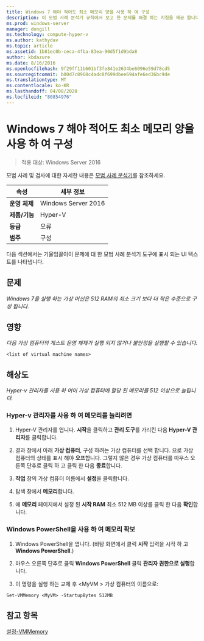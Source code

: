 ```yaml
---
title: Windows 7 해야 적어도 최소 메모리 양을 사용 하 여 구성
description: 이 모범 사례 분석기 규칙에서 보고 한 문제를 해결 하는 지침을 제공 합니다. "
ms.prod: windows-server
manager: dongill
ms.technology: compute-hyper-v
ms.author: kathydav
ms.topic: article
ms.assetid: 1b81ec0b-ceca-4fba-83ea-90d5f1d9bda8
author: kbdazure
ms.date: 8/16/2016
ms.openlocfilehash: 9f29ff11b601bf3fe841e2634be6096e59d78cd5
ms.sourcegitcommit: b00d7c8968c4adc8f699dbee694afe6ed36bc9de
ms.translationtype: MT
ms.contentlocale: ko-KR
ms.lasthandoff: 04/08/2020
ms.locfileid: "80854976"
---
```

# <a name="windows-7-should-be-configured-with-at-least-the-minimum-amount-of-memory"></a>Windows 7 해야 적어도 최소 메모리 양을 사용 하 여 구성

>적용 대상: Windows Server 2016

모범 사례 및 검사에 대한 자세한 내용은 [모범 사례 분석기](https://go.microsoft.com/fwlink/?LinkId=122786)를 참조하세요.  
  
|속성|세부 정보|  
|-|-|  
|**운영 체제**|Windows Server 2016|  
|**제품/기능**|Hyper-V|  
|**등급**|오류|  
|**범주**|구성|  

다음 섹션에서는 기울임꼴이이 문제에 대 한 모범 사례 분석기 도구에 표시 되는 UI 텍스트를 나타냅니다.

## <a name="issue"></a>문제  
  
*Windows 7을 실행 하는 가상 머신은 512 RAM의 최소 크기 보다 더 작은 수준으로 구성 됩니다.*  
  
## <a name="impact"></a>영향  
  
*다음 가상 컴퓨터의 게스트 운영 체제가 실행 되지 않거나 불안정을 실행할 수 있습니다.*  
```  
<list of virtual machine names>  
```  
## <a name="resolution"></a>해상도  
  
*Hyper-v 관리자를 사용 하 여이 가상 컴퓨터에 할당 된 메모리를 512 이상으로 늘립니다.*  
  
### <a name="to-increase-the-memory-using-hyper-v-manager"></a>Hyper-v 관리자를 사용 하 여 메모리를 늘리려면  
  
1.  Hyper-V 관리자를 엽니다. **시작**을 클릭하고 **관리 도구**를 가리킨 다음 **Hyper-V 관리자**를 클릭합니다.  
  
2.  결과 창에서 아래 **가상 컴퓨터**, 구성 하려는 가상 컴퓨터를 선택 합니다. 으로 가상 컴퓨터의 상태를 표시 해야 **오프**합니다. 그렇지 않은 경우 가상 컴퓨터를 마우스 오른쪽 단추로 클릭 하 고 클릭 한 다음 **종료**합니다.  
  
3.  **작업** 창의 가상 컴퓨터 이름에서 **설정**을 클릭합니다.  
  
4.  탐색 창에서 **메모리**합니다.  
  
5.  에 **메모리** 페이지에서 설정 된 **시작 RAM** 최소 512 MB 이상를 클릭 한 다음 **확인**합니다.  
  
### <a name="increase-the-memory-using-windows-powershell"></a>Windows PowerShell을 사용 하 여 메모리 확보  
  
1.  Windows PowerShell을 엽니다. (바탕 화면에서 클릭 **시작** 입력을 시작 하 고 **Windows PowerShell**.)  
  
2.  마우스 오른쪽 단추로 클릭 **Windows PowerShell** 클릭 **관리자 권한으로 실행**합니다.  
  
3.  이 명령을 실행 하는 교체 후 \<MyVM > 가상 컴퓨터의 이름으로:  
  
```  
Set-VMMemory <MyVM> -StartupBytes 512MB  
```  
  
## <a name="see-also"></a>참고 항목  
[설정-VMMemory](https://technet.microsoft.com/library/hh848572.aspx)  
  



